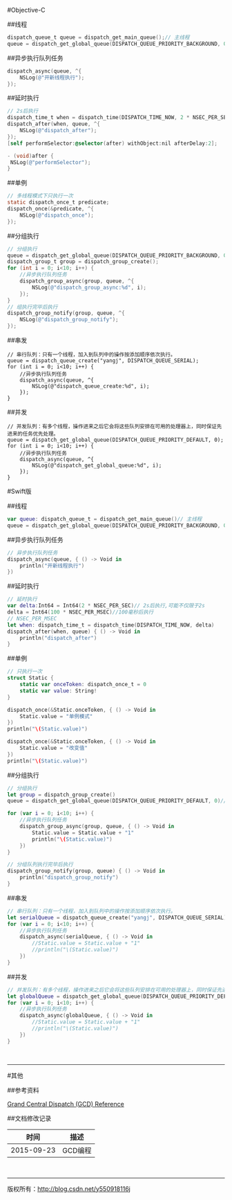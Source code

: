 #Objective-C

##线程

```objective-c
dispatch_queue_t queue = dispatch_get_main_queue();// 主线程
queue = dispatch_get_global_queue(DISPATCH_QUEUE_PRIORITY_BACKGROUND, 0);// 后台执行
```

##异步执行队列任务

```objective-c
dispatch_async(queue, ^{
    NSLog(@"开新线程执行");
});
```

##延时执行

```objective-c
// 2s后执行
dispatch_time_t when = dispatch_time(DISPATCH_TIME_NOW, 2 * NSEC_PER_SEC);
dispatch_after(when, queue, ^{
    NSLog(@"dispatch_after");
});
[self performSelector:@selector(after) withObject:nil afterDelay:2];

- (void)after {
 NSLog(@"performSelector");
}
```

##单例

```objective-c
// 多线程模式下只执行一次
static dispatch_once_t predicate;
dispatch_once(&predicate, ^{
    NSLog(@"dispatch_once");
});
```

##分组执行

```objective-c
// 分组执行
queue = dispatch_get_global_queue(DISPATCH_QUEUE_PRIORITY_BACKGROUND, 0);// 默认优先级执行
dispatch_group_t group = dispatch_group_create();
for (int i = 0; i<10; i++) {
    //异步执行队列任务
    dispatch_group_async(group, queue, ^{
        NSLog(@"dispatch_group_async:%d", i);
    });
}
// 组执行完毕后执行
dispatch_group_notify(group, queue, ^{
    NSLog(@"dispatch_group_notify");
});

```

##串发

```objc
// 串行队列：只有一个线程，加入到队列中的操作按添加顺序依次执行。
queue = dispatch_queue_create("yangj", DISPATCH_QUEUE_SERIAL);
for (int i = 0; i<10; i++) {
    //异步执行队列任务
    dispatch_async(queue, ^{
        NSLog(@"dispatch_queue_create:%d", i);
    });
}
```

##并发

```objc
// 并发队列：有多个线程，操作进来之后它会将这些队列安排在可用的处理器上，同时保证先进来的任务优先处理。
queue = dispatch_get_global_queue(DISPATCH_QUEUE_PRIORITY_DEFAULT, 0);
for (int i = 0; i<10; i++) {
    //异步执行队列任务
    dispatch_async(queue, ^{
        NSLog(@"dispatch_get_global_queue:%d", i);
    });
}
```

#Swift版

##线程

```swift
var queue: dispatch_queue_t = dispatch_get_main_queue()// 主线程
queue = dispatch_get_global_queue(DISPATCH_QUEUE_PRIORITY_BACKGROUND, 0)// 后台执行
```

##异步执行队列任务

```swift
// 异步执行队列任务
dispatch_async(queue, { () -> Void in
    println("开新线程执行")
})
```

##延时执行

```swift
// 延时执行
var delta:Int64 = Int64(2 * NSEC_PER_SEC)// 2s后执行,可能不仅限于2s
delta = Int64(100 * NSEC_PER_MSEC)//100毫秒后执行
// NSEC_PER_MSEC
let when: dispatch_time_t = dispatch_time(DISPATCH_TIME_NOW, delta)
dispatch_after(when, queue) { () -> Void in
    println("dispatch_after")
}
```

##单例

```swift
// 只执行一次
struct Static {
    static var onceToken: dispatch_once_t = 0
    static var value: String!
}

dispatch_once(&Static.onceToken, { () -> Void in
    Static.value = "单例模式"
})
println("\(Static.value)")

dispatch_once(&Static.onceToken, { () -> Void in
    Static.value = "改变值"
})
println("\(Static.value)")
```

##分组执行

```swift
// 分组执行
let group = dispatch_group_create()
queue = dispatch_get_global_queue(DISPATCH_QUEUE_PRIORITY_DEFAULT, 0)// 默认优先级执行

for (var i = 0; i<10; i++) {
    //异步执行队列任务
    dispatch_group_async(group, queue, { () -> Void in
        Static.value = Static.value + "1"
        println("\(Static.value)")
    })
}

// 分组队列执行完毕后执行
dispatch_group_notify(group, queue) { () -> Void in
    println("dispatch_group_notify")
}
```

##串发

```swift
// 串行队列：只有一个线程，加入到队列中的操作按添加顺序依次执行。
let serialQueue = dispatch_queue_create("yangj", DISPATCH_QUEUE_SERIAL)
for (var i = 0; i<10; i++) {
    //异步执行队列任务
    dispatch_async(serialQueue, { () -> Void in
        //Static.value = Static.value + "1"
        //println("\(Static.value)")
    })
}
```

##并发

```swift
// 并发队列：有多个线程，操作进来之后它会将这些队列安排在可用的处理器上，同时保证先进来的任务优先处理。
let globalQueue = dispatch_get_global_queue(DISPATCH_QUEUE_PRIORITY_DEFAULT, 0)
for (var i = 0; i<10; i++) {
    //异步执行队列任务
    dispatch_async(globalQueue, { () -> Void in
        //Static.value = Static.value + "1"
        //println("\(Static.value)")
    })
}
```

&#160;

----------

#其他

##参考资料

[Grand Central Dispatch (GCD) Reference](https://developer.apple.com/library/ios/documentation/Performance/Reference/GCD_libdispatch_Ref/index.html#//apple_ref/doc/uid/TP40008079)

##文档修改记录

| 时间 | 描述 |
| ---- | ---- |
| 2015-09-23 | GCD编程 |

&#160;

----------

版权所有：http://blog.csdn.net/y550918116j